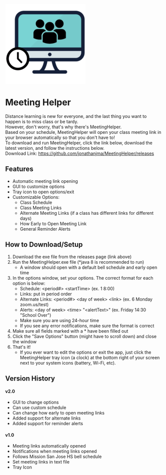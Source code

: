 ![](src/icon.png)
# Meeting Helper
Distance learning is new for everyone, and the last thing you want to happen is to miss class or be tardy.  
However, don't worry, that's why there's MeetingHelper.  
Based on your schedule, MeetingHelper will open your class meeting link in your browser automatically so that you don't have to!  
To download and run MeetingHelper, click the link below, download the latest version, and follow the instructions below.  
Download Link: https://github.com/jonathanjma/MeetingHelper/releases

## Features
+ Automatic meeting link opening
+ GUI to customize options
+ Tray icon to open options/exit
+ Customizable Options:
    + Class Schedule
    + Class Meeting Links
    + Alternate Meeting Links (if a class has different links for different days)
    + How Early to Open Meeting Link
    + General Reminder Alerts

## How to Download/Setup
1. Download the exe file from the releases page (link above)
2. Run the MeetingHelper.exe file (*java 8 is recommended to run)
    + A window should open with a default bell schedule and early open time
3. In the options window, set your options. The correct format for each option is below:
    + Schedule: \<period#> \<startTime> (ex. 1 8:00)
    + Links: put in period order
    + Alternate Links: \<period#> \<day of week> \<link> (ex. 6 Monday zoom.us/test)
    + Alerts: \<day of week> \<time> "\<alertText>" (ex. Friday 14:30 "School Over")
    + Make sure you are using 24-hour time
    + If you see any error notifications, make sure the format is correct
4. Make sure all fields marked with a * have been filled out
5. Click the "Save Options" button (might have to scroll down) and close the window
6. That's it!
    + If you ever want to edit the options or exit the app, just click the MeetingHelper tray icon (a clock)
at the bottom right of your screen next to your system icons (battery, Wi-Fi, etc).

## Version History

#### v2.0
+ GUI to change options
+ Can use custom schedule
+ Can change how early to open meeting links
+ Added support for alternate links
+ Added support for reminder alerts

#### v1.0
+ Meeting links automatically opened
+ Notifications when meeting links opened
+ Follows Mission San Jose HS bell schedule
+ Set meeting links in text file
+ Tray Icon